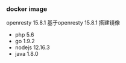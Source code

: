 ### docker image
openresty 15.8.1
基于openresty 15.8.1 搭建镜像
- php 5.6
- go 1.9.2
- nodejs 12.16.3
- java 1.8.0

